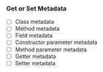 ### Get or Set Metadata

- [ ] Class metadata
- [ ] Method metadata
- [ ] Field metadata
- [ ] Constructor parameter metadata
- [ ] Method parameter metadata
- [ ] Getter metadata
- [ ] Setter metadata
